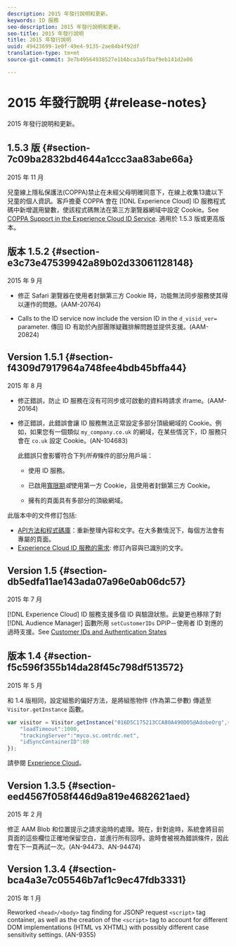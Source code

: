 ```yaml
---
description: 2015 年發行說明和更新。
keywords: ID 服務
seo-description: 2015 年發行說明和更新。
seo-title: 2015 年發行說明
title: 2015 年發行說明
uuid: 49423699-1e0f-49e4-9135-2ae84b4f92df
translation-type: tm+mt
source-git-commit: 3e7b49564938527e1b6bca3a5fbaf9eb141d2e06

---
```



# 2015 年發行說明 {#release-notes}

2015 年發行說明和更新。

## 1.5.3 版 {#section-7c09ba2832bd4644a1ccc3aa83abe66a}

2015 年 11 月

兒童線上隱私保護法(COPPA)禁止在未經父母明確同意下，在線上收集13歲以下兒童的個人資訊。客戶擔憂 COPPA 會在 [!DNL Experience Cloud] ID 服務程式碼中新增選用變數，使該程式碼無法在第三方瀏覽器網域中設定 Cookie。See [COPPA Support in the Experience Cloud ID Service](../reference/coppa.md#concept-d7ddf81bebd74f129661fcec1ca19413). 適用於 1.5.3 版或更高版本。

## 版本 1.5.2 {#section-e3c73e47539942a89b02d33061128148}

2015 年 9 月

* 修正 Safari 瀏覽器在使用者封鎖第三方 Cookie 時，功能無法同步服務使其得以運作的問題。(AAM-20764)

* Calls to the ID service now include the version ID in the `d_visid_ver=` parameter. 傳回 ID 有助於內部團隊疑難排解問題並提供支援。(AAM-20824)

## Version 1.5.1 {#section-f4309d7917964a748fee4bdb45bffa44}

2015 年 8 月

* 修正錯誤，防止 ID 服務在沒有可同步或可啟動的資料時請求 iframe。(AAM-20164)
* 修正錯誤，此錯誤會讓 ID 服務無法正常設定多部分頂級網域的 Cookie。例如，如果您有一個類似 `my_company.co.uk` 的網域，在某些情況下，ID 服務只會在 `co.uk` 設定 Cookie。(AN-104683)

   此錯誤只會影響符合下列*所有*條件的部分用戶端：

   * 使用 ID 服務。
   * 已啟用[寬限期](../reference/analytics-reference/grace-period.md)*或*使用第一方 Cookie，且使用者封鎖第三方 Cookie。

   * 擁有的頁面具有多部分的頂級網域。

此版本中的文件修訂包括:

* [API方法和程式碼庫](../library/library.md#concept-ff27497375644a898d47984aefb21c97)：重新整理內容和文字。在大多數情況下，每個方法會有專屬的頁面。
* [Experience Cloud ID 服務的需求](../reference/requirements.md): 修訂內容與已識別的文字。

## Version 1.5 {#section-db5edfa11ae143ada07a96e0ab06dc57}

2015 年 7 月

[!DNL Experience Cloud] ID 服務支援多個 ID 與驗證狀態。此變更也移除了對 [!DNL Audience Manager] 函數所用 `setCustomerIDs` DPIP－使用者 ID 對應的過時支援。See [Customer IDs and Authentication States](../reference/authenticated-state.md)

## 版本 1.4 {#section-f5c596f355b14da28f45c798df513572}

2015 年 5 月

和 1.4 版相同，設定組態的偏好方法，是將組態物件 (作為第二參數) 傳遞至 `Visitor.getInstance` 函數。

```js
var visitor = Visitor.getInstance("016D5C175213CCA80A490D05@AdobeOrg",{ 
    "loadTimeout":1000, 
    "trackingServer":"myco.sc.omtrdc.net", 
    "idSyncContainerID":80 
});
```

請參閱 [Experience Cloud](../implementation-guides/setup-analytics.md#concept-9ebbea85cb844a15b557be572cd142fd)。

## Version 1.3.5 {#section-eed4567f058f446d9a819e4682621aed}

2015 年 2 月

修正 AAM Blob 和位置提示之請求逾時的處理。現在，針對逾時，系統會將目前頁面的這些欄位正確地保留空白，並進行所有回呼。逾時會被視為錯誤條件，因此會在下一頁再試一次。(AN-94473、AN-94474)

## Version 1.3.4 {#section-bca4a3e7c05546b7af1c9ec47fdb3331}

2015 年 1 月

Reworked `<head>/<body>` tag finding for JSONP request `<script>` tag container, as well as the creation of the `<script>` tag to account for different DOM implementations (HTML vs XHTML) with possibly different case sensitivity settings. (AN-9355)
